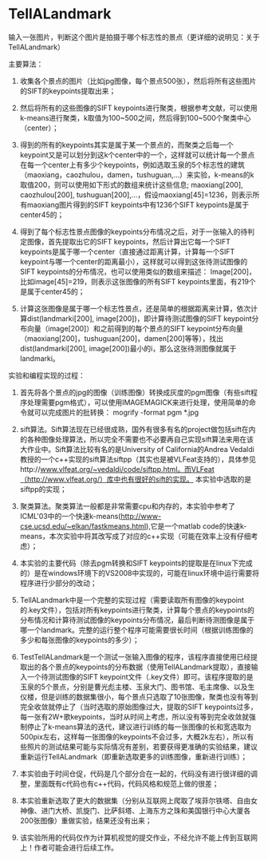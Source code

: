 TellALandmark
=============

输入一张图片，判断这个图片是拍摄于哪个标志性的景点（更详细的说明见：关于TellALandmark）

主要算法：
1.	收集各个景点的图片（比如jpg图像，每个景点500张），然后将所有这些图片的SIFT的keypoints提取出来；

2.	然后将所有的这些图像的SIFT keypoints进行聚类，根据参考文献，可以使用k-means进行聚类，k取值为100~500之间，然后得到100~500个聚类中心（center）；

3.	得到的所有的keypoints其实是属于某一个景点的，而聚类之后每一个keypoint又是可以划分到这k个center中的一个，这样就可以统计每一个景点在每一个center上有多少个keypoints，例如选取玉泉的5个标志性的建筑（maoxiang，caozhulou，damen，tushuguan,…）来实验，k-means的k取值200，则可以使用如下形式的数组来统计这些信息;
maoxiang[200], caozhulou[200], tushuguan[200],…，假设maoxiang[45]=1236，则表示所有maoxiang图片得到的SIFT keypoints中有1236个SIFT keypoints是属于center45的；

4.	得到了每个标志性景点图像的keypoints分布情况之后，对于一张输入的待判定图像，首先提取出它的SIFT keypoints，然后计算出它每一个SIFT keypoints是属于哪一个center（直接通过距离计算，计算每一个SIFT keypoint与哪一个center的距离最小），这样就可以得到这张待测试图像的SIFT keypoints的分布情况，也可以使用类似的数组来描述：
Image[200]，比如image[45]=219，则表示这张图像的所有SIFT keypoints里面，有219个是属于center45的；

5.	计算这张图像是属于哪一个标志性景点，还是简单的根据距离来计算，依次计算dist(landmarki[200], image[200])，即计算待测试图像的SIFT keypoint分布向量（image[200]）和之前得到的每个景点的SIFT keypoint分布向量（maoxiang[200]，tushuguan[200]，damen[200]等等），找出dist(landmarki[200], image[200])最小的i，那么这张待测图像就属于landmarki。

实验和编程实现的过程：

1.	首先将各个景点的jpg的图像（训练图像）转换成灰度的pgm图像（有些sift程序处理需要pgm格式），可以使用IMAGEMAGICK来进行处理，使用简单的命令就可以完成图片的批转换：
mogrify -format pgm *.jpg

2.  sift算法。Sift算法现在已经很成熟，国外有很多有名的project做包括sift在内的各种图像处理算法，所以完全不需要也不必要再自己实现sift算法来用在该大作业中。Sift算法比较有名的是University of California的Andrea Vedaldi教授的一个c++实现的sift算法siftpp（其实也是被VLFeat支持的），具体参见http://www.vlfeat.org/~vedaldi/code/siftpp.html。而VLFeat（http://www.vlfeat.org/）库中也有很好的sift的实现。
本实验中选取的是siftpp的实现；

3.  聚类算法。聚类算法一般都是非常需要cpu和内存的，本实验中参考了ICML'03中的一个快速k-means(http://www-cse.ucsd.edu/~elkan/fastkmeans.html),它是一个matlab code的快速k-means，本次实验中将其改写成了对应的c++实现（可能在效率上没有仔细考虑）；

4.  本实验的主要代码（除去pgm转换和SIFT keypoints的提取是在linux下完成的）是在windows环境下的VS2008中实现的，可能在linux环境中运行需要将程序进行少部分的改动；

5.  TellALandmark中是一个完整的实现过程（需要读取所有图像的keypoint的.key文件），包括对所有keypoints进行聚类，计算每个景点的keypoints的分布情况和计算待测试图像的keypoints分布情况，最后判断待测图像是属于哪一个landmark。完整的运行整个程序可能需要很长时间（根据训练图像的多少和每张图像的keypoints的多少）；

6.  TestTellALandmark是一个测试一张输入图像的程序，该程序直接使用已经提取出的各个景点的keypoints的分布数据（使用TellALandmark提取），直接输入一个待测试图像的SIFT keypoint文件（.key文件）即可。该程序提取的是玉泉的5个景点，分别是曹光彪主楼、玉泉大门、图书馆、毛主席像、以及生仪楼，但是训练的数据集很小，每个景点只选取了10张图像，聚类也没有等到完全收敛就停止了（当时选取的原始图像过大，提取的SIFT keypoints过多，每一张有2W+歌keypoints，当时从时间上考虑，所以没有等到完全收敛就强制停止了k-means算法的迭代，建议进行训练的每一张图像的长和宽选取为500pix左右，这样每一张图像的keypoints不会过多，大概2k左右），所以有些照片的测试结果可能与实际情况有差别，若要获得更准确的实验结果，建议重新运行TellALandmark（即重新选取更多的训练图像，重新进行训练）；

7.  本实验由于时间仓促，代码是几个部分合在一起的，代码没有进行很详细的调整，里面既有c代码也有c++代码，代码风格和规范上做的很差；

8.  本实验重新选取了更大的数据集（分别从互联网上爬取了埃菲尔铁塔、自由女神像、进门大桥、凯旋门、比萨斜塔、上海东方之珠和美国银行中心大厦各200张图像）重做实验，结果还没有出来；

9.  该实验所用的代码仅作为计算机视觉的提交作业，不经允许不能上传到互联网上！作者可能会进行后续工作。

